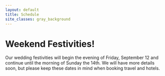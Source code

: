 ```yaml
---
layout: default
title: Schedule
site_classes: gray_background
---
```


Weekend Festivities!
====================

Our wedding festivities will begin the evening of Friday, September 12 and continue until the morning of Sunday the 14th. We will have more details soon, but please keep these dates in mind when booking travel and hotels.
